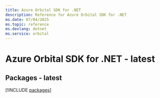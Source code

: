```yaml
---
title: Azure Orbital SDK for .NET
description: Reference for Azure Orbital SDK for .NET
ms.date: 07/04/2025
ms.topic: reference
ms.devlang: dotnet
ms.service: orbital
---
```

# Azure Orbital SDK for .NET - latest
## Packages - latest
[!INCLUDE [packages](orbital-index.md)]